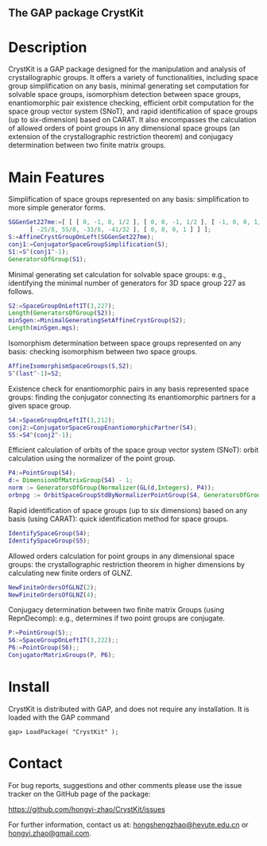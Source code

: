 ## The GAP package CrystKit

# Description

CrystKit is a GAP package designed for the manipulation and analysis of crystallographic groups. It offers a variety of functionalities, including space group simplification on any basis, minimal generating set computation for solvable space groups, isomorphism detection between space groups, enantiomorphic pair existence checking, efficient orbit computation for the space group vector system (SNoT), and rapid identification of space groups (up to six-dimension) based on CARAT. It also encompasses the calculation of allowed orders of point groups in any dimensional space groups (an extension of the crystallographic restriction theorem) and conjugacy determination between two finite matrix groups.

# Main Features

Simplification of space groups represented on any basis: simplification to more simple generator forms.

```gap
SGGenSet227me:=[ [ [ 0, -1, 0, 1/2 ], [ 0, 0, -1, 1/2 ], [ -1, 0, 0, 1/2 ], [ 0, 0, 0, 1 ] ], [ [ -15/4, 29/4, -15/4, -15/16 ], [ -33/8, 55/8, -25/8, -25/32 ], 
      [ -25/8, 55/8, -33/8, -41/32 ], [ 0, 0, 0, 1 ] ] ];
S:=AffineCrystGroupOnLeft(SGGenSet227me);
conj1:=ConjugatorSpaceGroupSimplification(S);
S1:=S^(conj1^-1);
GeneratorsOfGroup(S1);
```

Minimal generating set calculation for solvable space groups: e.g., identifying the minimal number of generators for 3D space group 227 as follows.

```gap
S2:=SpaceGroupOnLeftIT(3,227);
Length(GeneratorsOfGroup(S2));
minSgen:=MinimalGeneratingSetAffineCrystGroup(S2);
Length(minSgen.mgs);
```

Isomorphism determination between space groups represented on any basis: checking isomorphism between two space groups.

```gap
AffineIsomorphismSpaceGroups(S,S2);
S^(last^-1)=S2;
```

Existence check for enantiomorphic pairs in any basis represented space groups: finding the conjugator connecting its enantiomorphic partners for a given space group.

```gap
S4:=SpaceGroupOnLeftIT(3,212);
conj2:=ConjugatorSpaceGroupEnantiomorphicPartner(S4);
S5:=S4^(conj2^-1);
```

Efficient calculation of orbits of the space group vector system (SNoT): orbit calculation using the normalizer of the point group.

```gap
P4:=PointGroup(S4);
d:= DimensionOfMatrixGroup(S4) - 1;
norm := GeneratorsOfGroup(Normalizer(GL(d,Integers), P4)); 
orbnpg := OrbitSpaceGroupStdByNormalizerPointGroup(S4, GeneratorsOfGroup(P4), norm);
```

Rapid identification of space groups (up to six dimensions) based on any basis (using CARAT): quick identification method for space groups.

```gap
IdentifySpaceGroup(S4);
IdentifySpaceGroup(S5);
```

Allowed orders calculation for point groups in any dimensional space groups: the crystallographic restriction theorem in higher dimensions by calculating new finite orders of GLNZ.

```gap
NewFiniteOrdersOfGLNZ(2);
NewFiniteOrdersOfGLNZ(4);
```

Conjugacy determination between two finite matrix Groups (using RepnDecomp): e.g., determines if two point groups are conjugate.

```gap
P:=PointGroup(S);;
S6:=SpaceGroupOnLeftIT(3,222);;
P6:=PointGroup(S6);;
ConjugatorMatrixGroups(P, P6); 
```

# Install

CrystKit is distributed with GAP, and does not require any installation. It is loaded with the GAP command

```
gap> LoadPackage( "CrystKit" ); 
```

# Contact

For bug reports, suggestions and other comments please use the issue tracker on the GitHub page of the package:

https://github.com/hongyi-zhao/CrystKit/issues

For further information, contact us at: <hongshengzhao@hevute.edu.cn> or <hongyi.zhao@gmail.com>.

